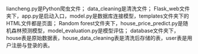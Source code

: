 liancheng.py是Python爬虫文件；
data_cleaning是清洗文件；
Flask_web文件夹下，app.py是启动入口，model.py是数据库连接模型，templates文件夹下的HTML文件都是页面；
Random forest文件夹下，house_price_predict.py是随机森林预测模型，model_evaluation.py是模型评估；
database文件夹下，house表是原始数据表，house_data_cleaning表是清洗后存储的表，user表是用户注册与登录的表。
